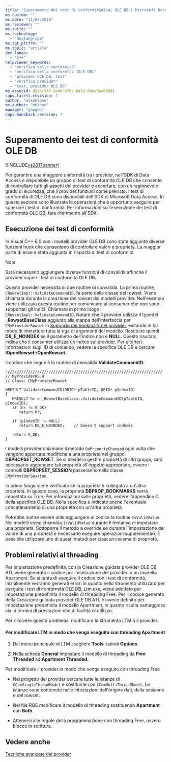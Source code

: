 ```yaml
---
title: "Superamento dei test di conformit&#224; OLE DB | Microsoft Docs"
ms.custom: ""
ms.date: "11/04/2016"
ms.reviewer: ""
ms.suite: ""
ms.technology: 
  - "devlang-cpp"
ms.tgt_pltfrm: ""
ms.topic: "article"
dev_langs: 
  - "C++"
helpviewer_keywords: 
  - "verifica della conformità"
  - "verifica della conformità [OLE DB]"
  - "provider OLE DB, test"
  - "verifica provider"
  - "test, provider OLE DB"
ms.assetid: d1a4f147-2edd-476c-b452-0e6a0ac09891
caps.latest.revision: 7
author: "mikeblome"
ms.author: "mblome"
manager: "ghogen"
caps.handback.revision: 7
---
```

# Superamento dei test di conformit&#224; OLE DB
[!INCLUDE[vs2017banner](../../assembler/inline/includes/vs2017banner.md)]

Per garantire una maggiore uniformità tra i provider, nell'SDK di Data Access è disponibile un gruppo di test di conformità OLE DB  che consente di controllare tutti gli aspetti del provider e accertare, con un ragionevole grado di sicurezza, che il provider funzioni come previsto.  I test di conformità di OLE DB sono disponibili dell'SDK di Microsoft Data Access.  In questa sezione sono illustrate le operazioni che è opportuno eseguire per superare i test di conformità.  Per informazioni sull'esecuzione dei test di conformità OLE DB, fare riferimento all'SDK.  
  
## Esecuzione dei test di conformità  
 In Visual C\+\+ 6.0 con i modelli provider OLE DB sono state aggiunte diverse funzioni hook che consentono di controllare valori e proprietà.  La maggior parte di esse è stata aggiunta in risposta ai test di conformità.  
  
> [!NOTE]
>  Sarà necessario aggiungere diverse funzioni di convalida affinché il provider superi i test di conformità OLE DB.  
  
 Questo provider necessita di due routine di convalida.  La prima routine, `CRowsetImpl::ValidateCommandID`, fa parte della classe del rowset.  Viene chiamata durante la creazione del rowset dai modelli provider.  Nell'esempio viene utilizzata questa routine per comunicare ai consumer che non sono supportati gli indici.  Chiamare in primo luogo `CRowsetImpl::ValidateCommandID`. Notare che il provider utilizza il typedef **\_RowsetBaseClass** aggiunto alla mappa dell'interfaccia per `CMyProviderRowset` in [Supporto dei bookmark nel provider](../../data/oledb/provider-support-for-bookmarks.md), evitando in tal modo di immettere tutta la riga di argomenti del modello.  Restituire quindi **DB\_E\_NOINDEX** se il parametro dell'indice non è **NULL**. Questo risultato indica che il consumer utilizza un indice sul provider.  Per ulteriori informazioni sugli ID di comando, vedere la specifica OLE DB e cercare **IOpenRowset::OpenRowset**.  
  
 Il codice che segue è la routine di convalida **ValidateCommandID**:  
  
```  
/////////////////////////////////////////////////////////////////////  
// MyProviderRS.H  
// Class: CMyProviderRowset   
  
HRESULT ValidateCommandID(DBID* pTableID, DBID* pIndexID)  
{  
   HRESULT hr = _RowsetBaseClass::ValidateCommandID(pTableID, pIndexID);  
   if (hr != S_OK)  
      return hr;  
  
   if (pIndexID != NULL)  
      return DB_E_NOINDEX;    // Doesn't support indexes  
  
   return S_OK;  
}  
```  
  
 I modelli provider chiamano il metodo `OnPropertyChanged` ogni volta che vengono apportate modifiche a una proprietà nel gruppo **DBPROPSET\_ROWSET**.  Se si desidera gestire proprietà di altri gruppi, sarà necessario aggiungere tali proprietà all'oggetto appropriato, ovvero i controlli **DBPROPSET\_SESSION** passeranno nella classe `CMyProviderSession`.  
  
 In primo luogo viene verificato se la proprietà è collegata a un'altra proprietà.  In questo caso, la proprietà **DBPROP\_BOOKMARKS** verrà impostata su True.  Per informazioni sulle proprietà, vedere l'appendice C della specifica OLE DB.  Nella specifica è indicato anche l'eventuale concatenamento di una proprietà con un'altra proprietà.  
  
 Potrebbe inoltre essere utile aggiungere al codice la routine `IsValidValue`.  Nei modelli viene chiamata `IsValidValue` durante il tentativo di impostare una proprietà.  Sottoporre il metodo a override se durante l'impostazione del valore di una proprietà è necessario eseguire operazioni supplementari.  È possibile utilizzare uno di questi metodi per ciascun insieme di proprietà.  
  
## Problemi relativi al threading  
 Per impostazione predefinita, con la Creazione guidata provider OLE DB ATL viene generato il codice per l'esecuzione del provider in un modello Apartment.  Se si tenta di eseguire il codice con i test di conformità, inizialmente verranno generati errori  in quanto nello strumento utilizzato per eseguire i test di conformità OLE DB, Ltm.exe, viene adottato per impostazione predefinita il modello di threading Free.  Per il codice generato della Creazione guidata provider OLE DB ATL è invece definito per impostazione predefinita il modello Apartment, in quanto risulta vantaggioso sia in termini di prestazioni che di facilità di utilizzo.  
  
 Per risolvere questo problema, modificare lo strumento LTM o il provider.  
  
#### Per modificare LTM in modo che venga eseguito con threading Apartment  
  
1.  Dal menu principale di LTM scegliere **Tools**, quindi **Options**.  
  
2.  Nella scheda **General** impostare il modello di threading da **Free Threaded** ad **Apartment Threaded**.  
  
 Per modificare il provider in modo che venga eseguito con threading Free  
  
-   Nel progetto del provider cercare tutte le istanze di `CComSingleThreadModel` e sostituirle con `CComMultiThreadModel`. Le istanze sono contenute nelle intestazioni dell'origine dati, della sessione e del rowset.  
  
-   Nel file RGS modificare il modello di threading sostituendo **Apartment** con **Both**.  
  
-   Attenersi alle regole della programmazione con threading Free, ovvero blocco in scrittura.  
  
## Vedere anche  
 [Tecniche avanzate del provider](../../data/oledb/advanced-provider-techniques.md)